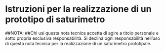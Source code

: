 # Istruzioni per la realizzazione di un prototipo di saturimetro

##NOTA:
##Chi usi questa nota tecnica accetta di agire a titolo personale e sotto propria esclusiva responsabilità. Si declina ogni responsabilità nell’uso di questa nota tecnica per la realizzazione di un saturimetro prototipale.

